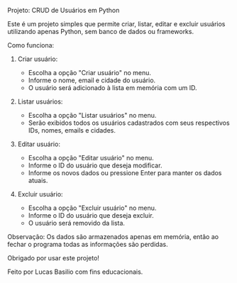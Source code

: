 Projeto: CRUD de Usuários em Python

Este é um projeto simples que permite criar, listar, editar e excluir usuários utilizando apenas Python, sem banco de dados ou frameworks.

Como funciona:

1. Criar usuário:
   - Escolha a opção "Criar usuário" no menu.
   - Informe o nome, email e cidade do usuário.
   - O usuário será adicionado à lista em memória com um ID.

2. Listar usuários:
   - Escolha a opção "Listar usuários" no menu.
   - Serão exibidos todos os usuários cadastrados com seus respectivos IDs, nomes, emails e cidades.

3. Editar usuário:
   - Escolha a opção "Editar usuário" no menu.
   - Informe o ID do usuário que deseja modificar.
   - Informe os novos dados ou pressione Enter para manter os dados atuais.

4. Excluir usuário:
   - Escolha a opção "Excluir usuário" no menu.
   - Informe o ID do usuário que deseja excluir.
   - O usuário será removido da lista.

Observação:
Os dados são armazenados apenas em memória, então ao fechar o programa todas as informações são perdidas.

Obrigado por usar este projeto!

Feito por Lucas Basilio com fins educacionais.
